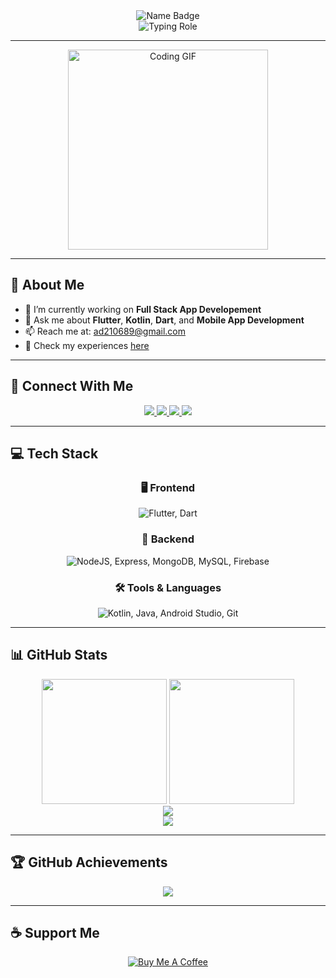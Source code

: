 <div align="center">
  <img src="https://img.shields.io/badge/Hi%2C%20I'm-Anurag%20Dubey-0EA5E9?style=for-the-badge&logo=github&logoColor=white&labelColor=000000&color=0EA5E9" alt="Name Badge" />
</div>

<div align="center">
  <img src="https://readme-typing-svg.demolab.com?font=Fira+Code&weight=600&size=22&pause=1000&center=true&vCenter=true&width=500&lines=Full+Stack+Developer;Flutter+%26+Frontend+Specialist;Kotlin+%26+Dart+Enthusiast" alt="Typing Role" />
</div>

---

<div align="center">
  <img src="https://media.giphy.com/media/6FWpozKBgrQD4MZwDC/giphy.gif" width="320px" alt="Coding GIF" />
</div>

---

## 🚀 About Me

- 🔭 I’m currently working on **Full Stack App Developement**
- 💬 Ask me about **Flutter**, **Kotlin**, **Dart**, and **Mobile App Development**
- 📫 Reach me at: [ad210689@gmail.com](mailto:ad210689@gmail.com)
- 📄 Check my experiences [here](https://drive.google.com/file/d/1KOKJxrDvzoZ--glXUWYNIF6jH-ykXFjP/view?usp=drive_link)

---

## 🔗 Connect With Me

<div align="center">
  <a href="https://www.linkedin.com/in/anurag-dubey-68720b247/" target="_blank">
    <img src="https://img.shields.io/badge/LinkedIn-0A66C2?style=for-the-badge&logo=linkedin&logoColor=white" />
  </a>
  <a href="https://www.instagram.com/anurag_12.4" target="_blank">
    <img src="https://img.shields.io/badge/Instagram-E4405F?style=for-the-badge&logo=instagram&logoColor=white" />
  </a>
  <a href="mailto:ad210689@gmail.com">
    <img src="https://img.shields.io/badge/Gmail-EA4335?style=for-the-badge&logo=gmail&logoColor=white" />
  </a>
  <a href="https://discord.com/users/anuragdubey1105" target="_blank">
    <img src="https://img.shields.io/badge/Discord-5865F2?style=for-the-badge&logo=discord&logoColor=white" />
  </a>
</div>

---

## 💻 Tech Stack

<div align="center">

### 🖥️ Frontend
<img src="https://skillicons.dev/icons?i=flutter,dart" alt="Flutter, Dart" />

### 🔧 Backend
<img src="https://skillicons.dev/icons?i=nodejs,express,mongodb,mysql,firebase" alt="NodeJS, Express, MongoDB, MySQL, Firebase" />

### 🛠️ Tools & Languages
<img src="https://skillicons.dev/icons?i=kotlin,java,androidstudio,git" alt="Kotlin, Java, Android Studio, Git" />

</div>

---

## 📊 GitHub Stats

<div align="center">
  <img src="https://github-readme-stats.vercel.app/api?username=Anurag-Dubey12&show_icons=true&theme=tokyonight&hide_border=true&count_private=true&bg_color=0D1117" height="200" />
  <img src="https://github-readme-stats.vercel.app/api/top-langs/?username=Anurag-Dubey12&layout=compact&theme=tokyonight&hide_border=true&bg_color=0D1117" height="200" />
</div>

<div align="center">
  <img src="https://github-readme-streak-stats.herokuapp.com/?user=Anurag-Dubey12&theme=tokyonight&hide_border=true&background=0D1117" />
</div>

<div align="center">
  <img src="https://github-profile-summary-cards.vercel.app/api/cards/profile-details?username=Anurag-Dubey12&theme=tokyonight" />
</div>

---

## 🏆 GitHub Achievements

<div align="center">
  <img src="https://github-profile-trophy.vercel.app/?username=Anurag-Dubey12&theme=algolia&no-frame=true&no-bg=true&margin-w=4" />
</div>

---

## ☕ Support Me

<div align="center">
  <a href="https://www.buymeacoffee.com/ad210689v">
    <img src="https://img.buymeacoffee.com/button-api/?text=Buy%20me%20a%20coffee&emoji=☕&slug=ad210689v&button_colour=FFDD00&font_colour=000000&font_family=Cookie&outline_colour=000000&coffee_colour=ffffff" alt="Buy Me A Coffee" />
  </a>
</div>
